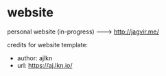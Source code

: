 # website
personal website (in-progress) ---> http://jagvir.me/


credits for website template:
 *   author: ajlkn
 *   url: https://aj.lkn.io/
